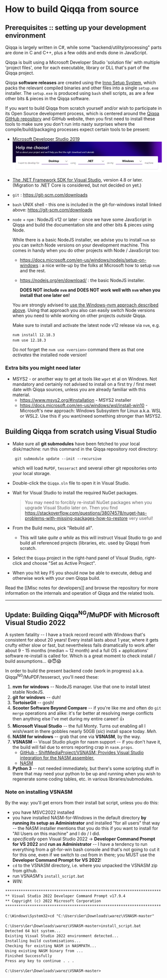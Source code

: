 
# How to build Qiqqa from source


<toc/>


## Prerequisites :: setting up your development environment

Qiqqa is largely written in C#, while some "backend/utility/processing" parts are done in C and C++, plus a few odds and ends done in JavaScript.

Qiqqa is built using a Microsoft Developer Studio 'solution file' with multiple 'project files', one for each executable, library or DLL that's part of the Qiqqa project.

Qiqqa **software releases** are created using the [Inno Setup System](https://jrsoftware.org/isinfo.php), which packs the relevant compiled binaries and other files into a single `setup.exe` installer. The `setup.exe` is produced using `bash` shell scripts, as are a few other bits & pieces in the Qiqqa software.

If you want to build Qiqqa from scratch yourself and/or wish to participate in its Open Source development process, which is centered around the [Qiqqa GitHub repository](https://github.com/jimmejardine/qiqqa-open-source) and GitHub website, then you first need to install these tools to make sure you don't run into nasty surprises where the compile/build/packaging processes expect certain tools to be present:

- [Microsoft Developer Studio 2019 ![](assets/visualstudio-help-me-choose.png)](https://visualstudio.microsoft.com/)
- [The .NET Framework SDK for Visual Studio](https://dotnet.microsoft.com/download/visual-studio-sdks), version 4.8 or later. (Migration to .NET Core is considered, but not decided on yet.)
- `git` : https://git-scm.com/downloads
- `bash` UNIX shell - this one is included in the git-for-windows install linked above: https://git-scm.com/downloads
- `node` + `npm` : NodeJS v12 or later - since we have some JavaScript in Qiqqa and build the documentation site and other bits & pieces using Node.

  While there is a basic NodeJS installer, we advise you to install `nvm` so you can switch Node versions on your development machine. This comes in handy when you do other projects with Node / JavaScript too:
  + https://docs.microsoft.com/en-us/windows/nodejs/setup-on-windows : a nice write-up by the folks at Microsoft how to setup `nvm` and the rest.
  + https://nodejs.org/en/download/ : the basic NodeJS installer. 
  
    **DOES NOT include `nvm` and DOES NOT work well with `nvm` when you install that one later on!**
    
    
  You are strongly advised to [use the Windows-nvm approach described above](https://docs.microsoft.com/en-us/windows/nodejs/setup-on-windows). Using that approach you also can easily switch Node versions when you need to while working on other projects *outside* Qiqqa.
  
  Make sure to install and activate the latest node v12 release via `nvm`, e.g. 
  
  ```bash
  nvm install 12.18.3
  nvm use 12.18.3
  ```
  
  Do *not* forget the `nvm use <version>` command there as that one *activates* the installed node version!
  
    
    

### Extra bits you might need later

- MSYS2 - or another way to get at tools like `wget` et al on Windows. Not mandatory and certainly not advised to install on a first try / first meet date with Qiqqa sources, unless you are already familiar with this material.
  + https://www.msys2.org/#installation - MSYS2 installer
  + https://docs.microsoft.com/en-us/windows/wsl/install-win10 - Microsoft's new approach: Windows Subsystem for Linux a.k.a. WSL or WSL2. Use this if you want/need something stronger than MSYS2.







## Building Qiqqa from scratch using Visual Studio

- Make sure all **git submodules** have been fetched to your local disk/machine: run this command in the Qiqqa repository root directory:
   
       git submodule update --init --recursive
       
   which will load `MuPDF`, `tesseract` and several other git repositories onto your local storage.
- Double-click the `Qiqqa.sln` file to open it in Visual Studio.
- Wait for Visual Studio to install the required NuGet packages.
  > You may need to forcibly re-install NuGet packages when you upgrade Visual Studio later on. Then you find https://stackoverflow.com/questions/38074578/nuget-has-problems-with-missing-packages-how-to-restore very useful!
- From the Build menu, pick "Rebuild all".
   + This will take *quite a while* as this will instruct Visual Studio to go and build all referenced projects (libraries, etc. used by Qiqqa) from scratch.
- Select the `Qiqqa` project in the right-hand panel of Visual Studio, right-click and choose "Set as Active Project".
- When you hit key <key>F5</key> you should now be able to execute, debug and otherwise work with your own Qiqqa build.


Read the [[Misc notes for developers]] and browse the repository for more information on the internals and operation of Qiqqa and the related tools.



------------

## Update: Building Qiqqa<sup>NG</sup>/MuPDF with Microsoft Visual Studio 2022

A system fatality -- I have a track record record with Windows that's consistent for about 20 years! Every install lasts about 1 year, where it gets crufty either slow or fast, but nevertheless fails dramatically to work after about 9 - 15 months (median ~ 12 month) and a full OS + applications' software re-install is called for.
Which is a great moment to check install / build assumptions... 😅😇😱

In order to build the present backend code (work in progress) a.k.a. Qiqqa<sup>NG</sup>/MuPDF/tesseract, you'll need these:

1. **nvm for windows** -- NodeJS manager. Use that one to install latest stable NodeJS.
2. **git for windows** -- duh!
3. **TortoiseGit** -- gosh!
4. **Scooter Software Beyond Compare** -- if you're like me and often do `git merge` operations and alike: it's far better at resolving merge conflicts then anything else I've met during my entire career! 👍
5. **Microsoft Visual Studio** -- the full Monty. Turns out enabling all I wish/want in there gobbles nearly 50GB (*sic*) install space today. *Meh.*
6. **NASM for windows** -- grab that one via **VSNASM**, by the way.
7. **VSNASM** -- Visual Studio plugin for nasm support -- if you don't have it, the build will fail due to errors reporting crap in `nasm.props`. 
   - [GitHub - ShiftMediaProject/VSNASM: Provides Visual Studio integration for the NASM assembler.](https://github.com/ShiftMediaProject/VSNASM)
   - [NASM](https://nasm.us/)
8. **Python 3** -- not needed immediately, but there's some scripting stuff in there that may need your python to be up and running when you wish to regenerate some coding tables, etc. in various libraries/submodules.


 ### Note on installing VSNASM

By the way: you'll get errors from their install bat script, unless you do this:

- you have MSVC2022 installed
- you have installed NASM-for-Windows in the default directory **by running its setup as Administrator** and installed "for all users" that way -- the NASM installer mentions that you do this if you want to install for "All Users on this machine" and I do / I did.
- *specifically* open Visual Studio 2022 -> **Developer Command Prompt for VS 2022** and **run as Administrator** -- I have a tendency to run everything from a git-for-win bash console and that's not going to cut it for this one, even if we switch to `cmd` from in there; you MUST use the **Developer Command Prompt for VS 2022**!
- `cd` to the VSNASM directory, i.e. where you unpacked the VSNASM zip from github.
- run VSNASM's `install_script.bat`
- *WIN*:

```
**********************************************************************
** Visual Studio 2022 Developer Command Prompt v17.9.4
** Copyright (c) 2022 Microsoft Corporation
**********************************************************************

C:\Windows\System32>cd "C:\Users\Ger\Downloads\warez\VSNASM-master"

C:\Users\Ger\Downloads\warez\VSNASM-master>install_script.bat
Detected 64 bit system...
Existing Visual Studio 2022 environment detected...
Installing build customisations...
Checking for existing NASM in NASMPATH...
Using existing NASM binary from ...
Finished Successfully
Press any key to continue . . .

C:\Users\Ger\Downloads\warez\VSNASM-master>
```
